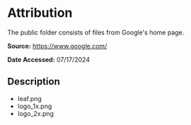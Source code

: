 # Attribution

The public folder consists of files from Google's home page.

**Source:** https://www.google.com/

**Date Accessed:** 07/17/2024

## Description

- leaf.png
- logo_1x.png
- logo_2x.png
